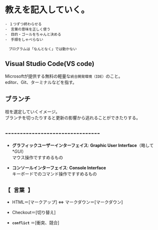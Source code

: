 # 教えを記入していく。


```
- １つずつ終わらせる
-　言葉の意味を正しく使う
-　目的・ゴールをちゃんと決める
-　手順をしゃべらない

　プログラムは「なんとなく」では動かない
```  
**<h2>Visual Studio Code(VS code)</h2>**
Microsoftが提供する無料の軽量な```統合開発環境（IDE）```のこと。  
editor、Git、ターミナルなどを指す。


**<h2>ブランチ</h2>** 
枝を選定していくイメージ。  
ブランチを切ったりすると更新の影響から逃れることができたりする。  
**<h2>--------------------------------</h2>**

- **グラフィックユーザーインターフェイス**: **Graphic User Interface**（略して **GUI*）  
マウス操作ですすめるもの

- **コンソールインターフェイス**: **Console Interface**  
キーボードでのコマンド操作ですすめるもの

**<h2>`【 言葉 】`</h2>**

- HTML＝[マークアップ] ⇔ マークダウン＝[マークダウン]

- Checkout＝[切り替え]

- **`conflict`** ＝[衝突、競合]